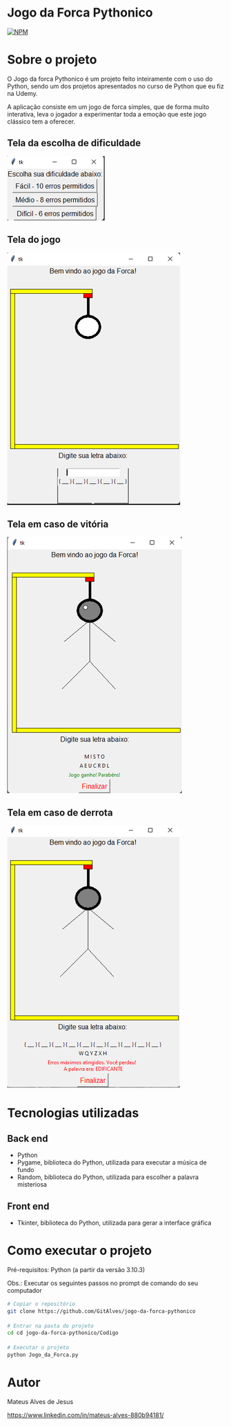 # Jogo da Forca Pythonico

[![NPM](https://img.shields.io/npm/l/react)](https://github.com/devsuperior/sds1-wmazoni/blob/master/LICENSE)

# Sobre o projeto

O Jogo da forca Pythonico é um projeto feito inteiramente com o uso do Python, sendo um dos projetos apresentados no curso de Python que eu fiz na Udemy.

A aplicação consiste em um jogo de forca simples, que de forma muito interativa, leva o jogador a experimentar toda a emoção que este jogo clássico tem a oferecer.

## Tela da escolha de dificuldade
![Tela da escolha da dificuldade](https://github.com/GitAlves/jogo-da-forca-pythonico/blob/main/Componentes/Documentacao_img/Tela_dificuldade.png)

## Tela do jogo
![Tela do jogo](https://github.com/GitAlves/jogo-da-forca-pythonico/blob/main/Componentes/Documentacao_img/Tela_do_jogo.png)

## Tela em caso de vitória
![Tela em caso de vitória](https://github.com/GitAlves/jogo-da-forca-pythonico/blob/main/Componentes/Documentacao_img/Tela_vitoria.png)

## Tela em caso de derrota
![Tela em caso de derrota](https://github.com/GitAlves/jogo-da-forca-pythonico/blob/main/Componentes/Documentacao_img/Tela_derrota.png)

# Tecnologias utilizadas
## Back end
 - Python
 - Pygame, biblioteca do Python, utilizada para executar a música de fundo
 - Random, biblioteca do Python, utilizada para escolher a palavra misteriosa

## Front end
 - Tkinter, biblioteca do Python, utilizada para gerar a interface gráfica

# Como executar o projeto

Pré-requisitos: Python (a partir da versão 3.10.3)

Obs.: Executar os seguintes passos no prompt de comando do seu computador

```bash
# Copiar o repositório
git clone https://github.com/GitAlves/jogo-da-forca-pythonico

# Entrar na pasta do projeto
cd cd jogo-da-forca-pythonico/Codigo

# Executar o projeto
python Jogo_da_Forca.py
```

# Autor

Mateus Alves de Jesus

https://www.linkedin.com/in/mateus-alves-880b94181/
